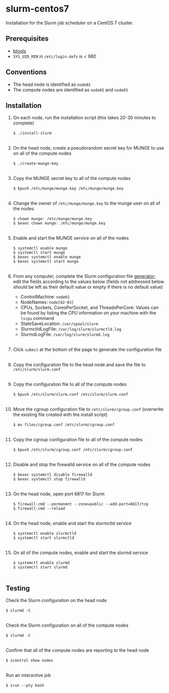 # slurm-centos7
Installation for the Slurm job scheduler on a CentOS 7 cluster.</br>

## Prerequisites
* [btools](https://github.com/zachsnoek/btools)
* `SYS_UID_MIN` in `/etc/login.defs` is < 980</br>

## Conventions
* The head node is identified as `node01`
* The compute nodes are identified as `node02` and `node03`</br>

## Installation
1. On each node, run the installation script (this takes 20-30 minutes to complete)</br></br>
`$ ./install-slurm`</br></br>    

2. On the head node, create a pseudorandom secret key for MUNGE to use on all of the compute nodes</br></br>
`$ ./create-munge-key`</br></br>

3. Copy the MUNGE secret key to all of the compute nodes</br></br>
`$ bpush /etc/munge/munge.key /etc/munge/munge.key`</br></br>

4. Change the owner of `/etc/munge/munge.key` to the munge user on all of the nodes</br></br>
`$ chown munge: /etc/munge/munge.key`</br>
`$ bexec chown munge: /etc/munge/munge.key`</br></br>

5. Enable and start the MUNGE service on all of the nodes</br></br>
`$ systemctl enable munge`</br>
`$ systemctl start munge`</br>
`$ bexec systemctl enable munge`</br>
`$ bexec systemctl start munge`</br></br>

6. From any computer, complete the Slurm configuration file [generator](https://slurm.schedmd.com/configurator.easy.html); edit the fields according to the values below (fields not addressed below should be left as their default value or empty if there is no default value)</br>
     - ControlMachine: `node01`
     - NodeNames: `node[02-03]`
     - CPUs, Sockets, CoresPerSocket, and ThreadsPerCore: Values can be found by listing the CPU information on your machine with the `lscpu` command</br>
     - StateSaveLocation: `/var/spool/slurm`
     - SlurmctldLogFile: `/var/log/slurm/slurmctld.log`
     - SlurmdLogFile: `/var/log/slurm/slurmd.log`</br></br>

7. Click `submit` at the bottom of the page to generate the configuration file</br></br>

8. Copy the configuration file to the head node and save the file to `/etc/slurm/slurm.conf`</br></br>

9. Copy the configuration file to all of the compute nodes</br></br>
`$ bpush /etc/slurm/slurm.conf /etc/slurm/slurm.conf`</br></br>

10. Move the cgroup configuration file to `/etc/slurm/cgroup.conf` (overwrite the existing file created with the install script)</br></br>
`$ mv files/cgroup.conf /etc/slurm/cgroup.conf`</br></br>

11. Copy the cgroup configuration file to all of the compute nodes</br></br>
`$ bpush /etc/slurm/cgroup.conf /etc/slurm/cgroup.conf`</br></br>

12. Disable and stop the firewalld service on all of the compute nodes</br></br>
`$ bexec systemctl disable firewalld`</br>
`$ bexec systemctl stop firewalld`</br></br>

13. On the head node, open port 6817 for Slurm</br></br>
`$ firewall-cmd --permanent --zone=public --add-port=6817/tcp`</br>
`$ firewall-cmd --reload`</br></br>

14. On the head node, enable and start the slurmctld service</br></br>
`$ systemctl enable slurmctld`</br>
`$ systemctl start slurmctld`</br></br>

15. On all of the compute nodes, enable and start the slurmd service</br></br>
`$ systemctl enable slurmd`</br>
`$ systemctl start slurmd`</br></br>

## Testing
Check the Slurm configuration on the head node</br></br>
`$ slurmd -C`</br></br>

Check the Slurm configuration on all of the compute nodes</br></br>
`$ slurmd -C`</br></br>

Confirm that all of the compute nodes are reporting to the head node</br></br>
`$ scontrol show nodes`</br></br>

Run an interactive job</br></br>
`$ srun --pty bash`</br>
